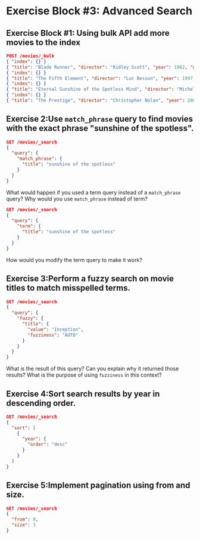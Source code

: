 # Exercise Block #3: Advanced Search

## Exercise Block #1: Using bulk API add more movies to the index

```json
POST /movies/_bulk
{ "index": {} }
{ "title": "Blade Runner", "director": "Ridley Scott", "year": 1982, "genre": ["Sci-Fi", "Drama"] }
{ "index": {} }
{ "title": "The Fifth Element", "director": "Luc Besson", "year": 1997, "genre": ["Sci-Fi", "Action"] }
{ "index": {} }
{ "title": "Eternal Sunshine of the Spotless Mind", "director": "Michel Gondry", "year": 2004, "genre": ["Sci-Fi", "Romance"] }
{ "index": {} }
{ "title": "The Prestige", "director": "Christopher Nolan", "year": 2006, "genre": ["Drama", "Mystery"] }
```

## Exercise 2:Use `match_phrase` query to find movies with the exact phrase "sunshine of the spotless".
```json
GET /movies/_search
{
  "query": {
    "match_phrase": {
      "title": "sunshine of the spotless"
    }
  }
}
```

What would happen if you used a term query instead of a `match_phrase` query? Why would you use `match_phrase` instead of term?

```json
GET /movies/_search
{
  "query": {
    "term": {
      "title": "sunshine of the spotless"
    }
  }
}
```

How would you modify the term query to make it work?


## Exercise 3:Perform a fuzzy search on movie titles to match misspelled terms.

```json
GET /movies/_search
{
  "query": {
    "fuzzy": {
      "title": {
        "value": "Inception",
        "fuzziness": "AUTO"
      }
    }
  }
}
```

What is the result of this query? Can you explain why it returned those results? What is the purpose of using `fuzziness` in this context?

## Exercise 4:Sort search results by year in descending order.

```json
GET /movies/_search
{
  "sort": [
    {
      "year": {
        "order": "desc"
      }
    }
  ]
}

```

## Exercise 5:Implement pagination using from and size.

```json
GET /movies/_search
{
  "from": 0,
  "size": 3
}
```
